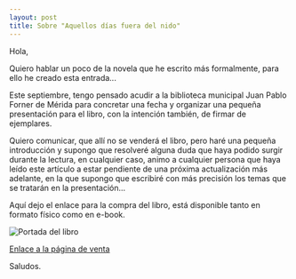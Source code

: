 ```yaml
---
layout: post
title: Sobre "Aquellos días fuera del nido"
---
```


Hola,

Quiero hablar un poco de la novela que he escrito más formalmente, para ello he creado esta entrada...

Este septiembre, tengo pensado acudir a la biblioteca municipal Juan Pablo Forner de Mérida para concretar una fecha y organizar una pequeña presentación para el libro, con la intención también, de firmar de ejemplares.

Quiero comunicar, que allí no se venderá el libro, pero haré una pequeña introducción y supongo que resolveré alguna duda que haya podido surgir durante la lectura, en cualquier caso, animo a cualquier persona que haya leído este artículo a estar pendiente de una próxima actualización más adelante, en la que supongo que escribiré con más precisión los temas que se tratarán en la presentación...

Aquí dejo el enlace para la compra del libro, está disponible tanto en formato físico como en e-book.

![Portada del libro](https://raw.githubusercontent.com/albergv/albergv.github.io/master/images/Portada-ebook-(amazon).jpg "Portada del libro")

[Enlace a la página de venta](https://www.amazon.es/dp/B098LJD35D)

Saludos.

